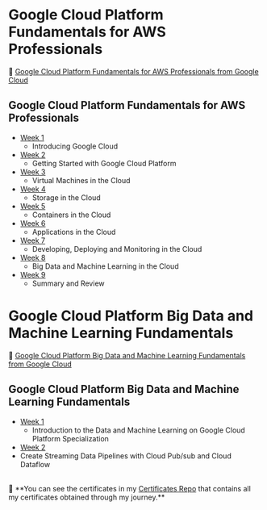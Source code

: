 # Google Cloud Platform Fundamentals for AWS Professionals  


 🔶 <a href="https://www.coursera.org/learn/gcp-fundamentals-aws"> Google Cloud Platform Fundamentals for AWS Professionals from Google Cloud </a>
<!--<strong><p>✳ Google Cloud Platform on Coursera by Google Cloud </strong>  https://www.coursera.org/learn/gcp-fundamentals-aws </p>-->


## Google Cloud Platform Fundamentals for AWS Professionals  

- [Week 1](https://github.com/ShafayetB/Coursera/tree/master/Google%20Cloud/Google%20Cloud%20Platform%20Fundamentals%20for%20AWS%20Professionals/Week%201)
  - Introducing Google Cloud
- [Week 2](https://github.com/ShafayetB/Coursera/tree/master/Google%20Cloud/Google%20Cloud%20Platform%20Fundamentals%20for%20AWS%20Professionals/Week%202)
  - Getting Started with Google Cloud Platform
- [Week 3](https://github.com/ShafayetB/Coursera/tree/master/Google%20Cloud/Google%20Cloud%20Platform%20Fundamentals%20for%20AWS%20Professionals/Week%203)
  - Virtual Machines in the Cloud
- [Week 4](https://github.com/ShafayetB/Coursera/tree/master/Google%20Cloud/Google%20Cloud%20Platform%20Fundamentals%20for%20AWS%20Professionals/Week%204)
  - Storage in the Cloud  
- [Week 5](https://github.com/ShafayetB/Coursera/tree/master/Google%20Cloud/Google%20Cloud%20Platform%20Fundamentals%20for%20AWS%20Professionals/Week%205)
  - Containers in the Cloud
- [Week 6](https://github.com/ShafayetB/Coursera/tree/master/Google%20Cloud/Google%20Cloud%20Platform%20Fundamentals%20for%20AWS%20Professionals/Week%206)
  - Applications in the Cloud
- [Week 7](https://github.com/ShafayetB/Coursera/tree/master/Google%20Cloud/Google%20Cloud%20Platform%20Fundamentals%20for%20AWS%20Professionals/Week%207)
  - Developing, Deploying and Monitoring in the Cloud
- [Week 8](https://github.com/ShafayetB/Coursera/tree/master/Google%20Cloud/Google%20Cloud%20Platform%20Fundamentals%20for%20AWS%20Professionals/Week%208)
  - Big Data and Machine Learning in the Cloud
- [Week 9](https://github.com/ShafayetB/Coursera/tree/master/Google%20Cloud/Google%20Cloud%20Platform%20Fundamentals%20for%20AWS%20Professionals/Week%209)
  - Summary and Review 
 
  
# Google Cloud Platform Big Data and Machine Learning Fundamentals  
  
 🔶 <a href="https://www.coursera.org/learn/gcp-big-data-ml-fundamentals"> Google Cloud Platform Big Data and Machine Learning Fundamentals from Google Cloud </a>
  
 <!-- <strong><p>✳ Google CLoud Platform on Coursera </strong>  https://www.coursera.org/learn/gcp-big-data-ml-fundamentals </p>-->


## Google Cloud Platform Big Data and Machine Learning Fundamentals

- [Week 1](https://github.com/ShafayetB/Coursera/tree/master/Google%20Cloud/GCloud%20Platform%20Big%20Data%20and%20Machine%20Learning%20Fundamentals)
  - Introduction to the Data and Machine Learning on Google Cloud Platform Specialization
-  [Week 2](https://github.com/ShafayetB/Coursera/tree/master/Google%20Cloud/GCloud%20Platform%20Big%20Data%20and%20Machine%20Learning%20Fundamentals)
  - Create Streaming Data Pipelines with Cloud Pub/sub and Cloud Dataflow


<br/>
🔷 **You can see the certificates in my <a href="https://github.com/ShafayetB/Certificates">Certificates Repo</a> that contains all my certificates obtained through my journey.** 
<br/>

<!--<strong><p> You can see the certificates in my <a href="https://github.com/ShafayetB/Certificates">Certificates Repo</a> that contains all my certificates obtained through my journey.</strong></p><br>-->


